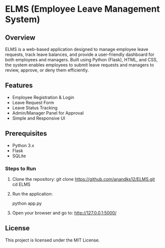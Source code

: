 # ELMS (Employee Leave Management System)

## Overview
ELMS is a web-based application designed to manage employee leave requests, track leave balances, and provide a user-friendly dashboard for both employees and managers. Built using Python (Flask), HTML, and CSS, the system enables employees to submit leave requests and managers to review, approve, or deny them efficiently.

## Features
- Employee Registration & Login
- Leave Request Form
- Leave Status Tracking
- Admin/Manager Panel for Approval
- Simple and Responsive UI

## Prerequisites
- Python 3.x
- Flask
- SQLite

### Steps to Run
1. Clone the repository:
   git clone https://github.com/anandks12/ELMS.git
   cd ELMS
  
2. Run the application:

   python app.py
   

3. Open your browser and go to:
   http://127.0.0.1:5000/

## License
This project is licensed under the MIT License.
